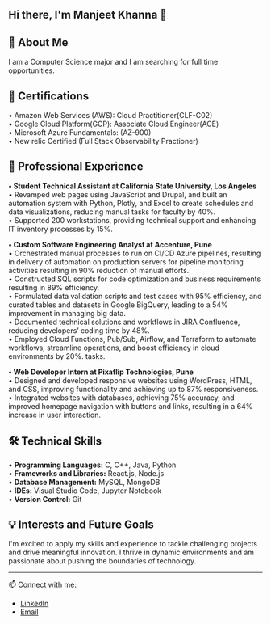 ## Hi there, I'm Manjeet Khanna 👋

<!--
**ManjeetKhanna/ManjeetKhanna** is a ✨ _special_ ✨ repository because its `README.md` (this file) appears on your GitHub profile.

Here are some ideas to get you started:

- 🔭 I’m currently working on ...
- 🌱 I’m currently learning ...
- 👯 I’m looking to collaborate on ...
- 🤔 I’m looking for help with ...
- 💬 Ask me about ...
- 📫 How to reach me: ...
- 😄 Pronouns: ...
- ⚡ Fun fact: ...
-->

:rocket: About Me  
---
I am a Computer Science major and I am searching for full time opportunities.

:scroll: Certifications  
---
•	Amazon Web Services (AWS): Cloud Practitioner(CLF-C02)  <br>
•	Google Cloud Platform(GCP): Associate Cloud Engineer(ACE) <br>
•	Microsoft Azure Fundamentals: (AZ-900) <br> 
•	New relic Certified (Full Stack Observability Practioner) <br>

:briefcase: Professional Experience  
---
**• Student Technical Assistant at California State University, Los Angeles** <br>
• Revamped web pages using JavaScript and Drupal, and built an automation system with Python, Plotly, and Excel to create schedules and data visualizations, reducing manual tasks for faculty by 40%. <br>
• Supported 200 workstations, providing technical support and enhancing IT inventory processes by 15%. <br>

**• Custom Software Engineering Analyst at Accenture, Pune**  
• Orchestrated manual processes to run on CI/CD Azure pipelines, resulting in delivery of automation on production servers for pipeline monitoring activities resulting in 90% reduction of manual efforts. <br>
• Constructed SQL scripts for code optimization and business requirements resulting in 89% efficiency. <br>
• Formulated data validation scripts and test cases with 95% efficiency, and curated tables and datasets in Google BigQuery, leading to a 54% improvement in managing big data. <br>
• Documented technical solutions and workflows in JIRA Confluence, reducing developers’ coding time by 48%. <br>
• Employed Cloud Functions, Pub/Sub, Airflow, and Terraform to automate workflows, streamline operations, and boost efficiency in cloud environments by 20%. tasks.  <br>

**• Web Developer Intern at Pixaflip Technologies, Pune**  
• Designed and developed responsive websites using WordPress, HTML, and CSS, improving functionality and achieving up to 87% responsiveness. <br>
• Integrated websites with databases, achieving 75% accuracy, and improved homepage navigation with buttons and links, resulting in a 64% increase in user interaction.  <br>

:hammer_and_wrench: Technical Skills  
---
• **Programming Languages:** C, C++, Java, Python  
• **Frameworks and Libraries:** React.js, Node.js  
• **Database Management:** MySQL, MongoDB  
• **IDEs:** Visual Studio Code, Jupyter Notebook   
• **Version Control:** Git  

:bulb: Interests and Future Goals  
---
I'm excited to apply my skills and experience to tackle challenging projects and drive meaningful innovation. I thrive in dynamic environments and am passionate about pushing the boundaries of technology.

---

📫 Connect with me:
- [LinkedIn](linkedin.com/in/manjeet-khanna-1853711a5)
- [Email](manjeetkhanna04@gmail.com)
